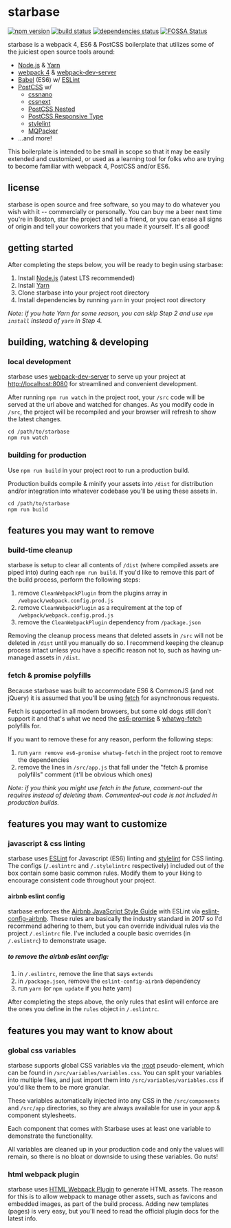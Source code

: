# starbase

[![npm version](https://badge.fury.io/js/starbase.svg)](https://badge.fury.io/js/starbase)
[![build status](https://travis-ci.org/bstaruk/starbase.svg?branch=master)](https://travis-ci.org/bstaruk/starbase)
[![dependencies status](https://david-dm.org/bstaruk/starbase/status.svg)](https://david-dm.org/bstaruk/starbase)
[![FOSSA Status](https://app.fossa.io/api/projects/git%2Bgithub.com%2Fbstaruk%2Fstarbase.svg?type=shield)](https://app.fossa.io/projects/git%2Bgithub.com%2Fbstaruk%2Fstarbase?ref=badge_shield)

starbase is a webpack 4, ES6 & PostCSS boilerplate that utilizes some of the juiciest open source tools around:

* [Node.js](https://github.com/nodejs/node) & [Yarn](https://github.com/yarnpkg)
* [webpack 4](https://github.com/webpack/webpack) & [webpack-dev-server](https://github.com/webpack/webpack-dev-server)
* [Babel](https://github.com/babel/babel) (ES6) w/ [ESLint](https://github.com/eslint/eslint)
* [PostCSS](https://github.com/postcss/postcss) w/
  * [cssnano](https://github.com/ben-eb/cssnano)
  * [cssnext](https://github.com/MoOx/postcss-cssnext)
  * [PostCSS Nested](https://github.com/postcss/postcss-nested)
  * [PostCSS Responsive Type](https://github.com/seaneking/postcss-responsive-type)
  * [stylelint](https://github.com/stylelint/stylelint)
  * [MQPacker](https://github.com/hail2u/node-css-mqpacker)
* ...and more!

This boilerplate is intended to be small in scope so that it may be easily extended and customized, or used as a learning tool for folks who are trying to become familiar with webpack 4, PostCSS and/or ES6.

## license

starbase is open source and free software, so you may to do whatever you wish with it -- commercially or personally. You can buy me a beer next time you're in Boston, star the project and tell a friend, or you can erase all signs of origin and tell your coworkers that you made it yourself. It's all good!

## getting started

After completing the steps below, you will be ready to begin using starbase:

1. Install [Node.js](https://nodejs.org) (latest LTS recommended)
2. Install [Yarn](https://yarnpkg.com)
3. Clone starbase into your project root directory
4. Install dependencies by running `yarn` in your project root directory

_Note: if you hate Yarn for some reason, you can skip Step 2 and use `npm install` instead  of `yarn` in Step 4._

## building, watching & developing

### local development

starbase uses [webpack-dev-server](https://github.com/webpack/webpack-dev-server) to serve up your project at [http://localhost:8080](http://localhost:8080) for streamlined and convenient development.

After running `npm run watch` in the project root, your `/src` code will be served at the url above and watched for changes. As you modify code in `/src`, the project will be recompiled and your browser will refresh to show the latest changes.

```
cd /path/to/starbase
npm run watch
```

### building for production
Use `npm run build` in your project root to run a production build.

Production builds compile & minify your assets into `/dist` for distribution and/or integration into whatever codebase you'll be using these assets in.

```
cd /path/to/starbase
npm run build
```

## features you may want to remove

### build-time cleanup

starbase is setup to clear all contents of `/dist` (where compiled assets are piped into) during each `npm run build`. If you'd like to remove this part of the build process, perform the following steps:

1. remove `CleanWebpackPlugin` from the plugins array in `/webpack/webpack.config.prod.js`
2. remove `CleanWebpackPlugin` as a requirement at the top of `/webpack/webpack.config.prod.js`
3. remove the `CleanWebpackPlugin` dependency from `/package.json`

Removing the cleanup process means that deleted assets in `/src` will not be deleted in `/dist` until you manually do so. I recommend keeping the cleanup process intact unless you have a specific reason not to, such as having un-managed assets in `/dist`.

### fetch & promise polyfills

Because starbase was built to accommodate ES6 & CommonJS (and not jQuery) it is assumed that you'll be using [fetch](https://developer.mozilla.org/en-US/docs/Web/API/Fetch_API) for asynchronous requests.

Fetch is supported in all modern browsers, but some old dogs still don't support it and that's what we need the [es6-promise](https://github.com/stefanpenner/es6-promise) & [whatwg-fetch](https://github.com/github/fetch) polyfills for.

If you want to remove these for any reason, perform the following steps:

1. run `yarn remove es6-promise whatwg-fetch` in the project root to remove the dependencies
2. remove the lines in `/src/app.js` that fall under the "fetch & promise polyfills" comment (it'll be obvious which ones)

_Note: if you think you might use fetch in the future, comment-out the requires instead of deleting them. Commented-out code is not included in production builds._

## features you may want to customize

### javascript & css linting

starbase uses [ESLint](http://eslint.org/) for Javascript (ES6) linting and [stylelint](https://github.com/stylelint/stylelint) for CSS linting. The configs (`/.eslintrc` and `/.stylelintrc` respectively) included out of the box contain some basic common rules. Modify them to your liking to encourage consistent code throughout your project.

#### airbnb eslint config

starbase enforces the [Airbnb JavaScript Style Guide](https://github.com/airbnb/javascript) with ESLint via [eslint-config-airbnb](https://www.npmjs.com/package/eslint-config-airbnb). These rules are basically the industry standard in 2017 so I'd recommend adhering to them, but you can override individual rules via the project `/.eslintrc` file. I've included a couple basic overrides (in `/.eslintrc`) to demonstrate usage.

##### to remove the airbnb eslint config:

1. in `/.eslintrc`, remove the line that says `extends`
2. in `/package.json`, remove the `eslint-config-airbnb` dependency
3. run `yarn` (or `npm update` if you hate yarn)

After completing the steps above, the only rules that eslint will enforce are the ones you define in the `rules` object in `/.eslintrc`.

## features you may want to know about

### global css variables

starbase supports global CSS variables via the [:root](https://developer.mozilla.org/en-US/docs/Web/CSS/:root) pseudo-element, which can be found in `/src/variables/variables.css`. You can split your variables into multiple files, and just import them into `/src/variables/variables.css` if you'd like them to be more granular.

These variables automatically injected into any CSS in the `/src/components` and `/src/app` directories, so they are always available for use in your app & component stylesheets.

Each component that comes with Starbase uses at least one variable to demonstrate the functionality.

All variables are cleaned up in your production code and only the values will remain, so there is no bloat or downside to using these variables. Go nuts!

### html webpack plugin

starbase uses [HTML Webpack Plugin](https://github.com/jantimon/html-webpack-plugin) to generate HTML assets. The reason for this is to allow webpack to manage other assets, such as favicons and embedded images, as part of the build process. Adding new templates (pages) is very easy, but you'll need to read the official plugin docs for the latest info.
